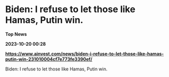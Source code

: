# Biden: I refuse to let those like Hamas, Putin win.
**Top News**

**2023-10-20 00:28**

**https://www.ainvest.com/news/biden-i-refuse-to-let-those-like-hamas-putin-win-231010004cf7e773fe3390ef/**

Biden: I refuse to let those like Hamas, Putin win.